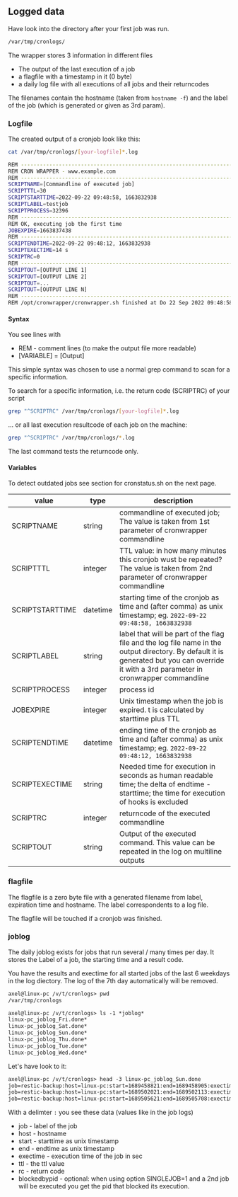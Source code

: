 ## Logged data

Have look into the directory after your first job was run.

```bash
/var/tmp/cronlogs/
```

The wrapper stores 3 information in different files

* The output of the last execution of a job
* a flagfile with a timestamp in it (0 byte)
* a daily log file with all executions of all jobs and their returncodes

The filenames contain the hostname (taken from `hostname -f`) and the label of the job (which is generated or given as 3rd param).

### Logfile

The created output of a cronjob look like this:

```bash
cat /var/tmp/cronlogs/[your-logfile]*.log

REM --------------------------------------------------------------------------------
REM CRON WRAPPER - www.example.com
REM --------------------------------------------------------------------------------
SCRIPTNAME=[Commandline of executed job]
SCRIPTTTL=30
SCRIPTSTARTTIME=2022-09-22 09:48:58, 1663832938
SCRIPTLABEL=testjob
SCRIPTPROCESS=32396
REM --------------------------------------------------------------------------------
REM OK, executing job the first time
JOBEXPIRE=1663837438
REM --------------------------------------------------------------------------------
SCRIPTENDTIME=2022-09-22 09:48:12, 1663832938
SCRIPTEXECTIME=14 s
SCRIPTRC=0
REM --------------------------------------------------------------------------------
SCRIPTOUT=[OUTPUT LINE 1]
SCRIPTOUT=[OUTPUT LINE 2]
SCRIPTOUT=...
SCRIPTOUT=[OUTPUT LINE N]
REM --------------------------------------------------------------------------------
REM /opt/cronwrapper/cronwrapper.sh finished at Do 22 Sep 2022 09:48:58 CEST
```

#### Syntax

You see lines with

* REM - comment lines (to make the output file more readable)
* [VARIABLE] = [Output]

This simple syntax was chosen to use a normal grep command to scan for a specific information.

To search for a specific information, i.e. the return code (SCRIPTRC) of your script 

```bash
grep "^SCRIPTRC" /var/tmp/cronlogs/[your-logfile]*.log
```

... or all last execution resultcode of each job on the machine:

```bash
grep "^SCRIPTRC" /var/tmp/cronlogs/*.log
```

The last command tests the returncode only. 

#### Variables

To detect outdated jobs see section for cronstatus.sh on the next page.

| value           | type     | description |
|---              |---       |---          |
| SCRIPTNAME      | string   | commandline of executed job; The value is taken from 1st parameter of cronwrapper commandline |
| SCRIPTTTL       | integer  | TTL value: in how many minutes this cronjob wust be repeated? The value is taken from 2nd parameter of cronwrapper commandline |
| SCRIPTSTARTTIME | datetime | starting time of the cronjob as time and (after comma) as unix timestamp; eg. `2022-09-22 09:48:58, 1663832938`|
| SCRIPTLABEL     | string   | label that will be part of the flag file and the log file name in the output directory. By default it is generated but you can override it with a 3rd parameter in cronwrapper commandline |
| SCRIPTPROCESS   | integer  | process id |
| JOBEXPIRE       | integer  | Unix timestamp when the job is expired. t is calculated by starttime plus TTL |
| SCRIPTENDTIME   | datetime | ending time of the cronjob as time and (after comma) as unix timestamp; eg. `2022-09-22 09:48:12, 1663832938`|
| SCRIPTEXECTIME  | string   | Needed time for execution in seconds as human readable time; the delta of endtime - starttime; the time for execution of hooks is excluded |
| SCRIPTRC        | integer  | returncode of the executed commandline |
| SCRIPTOUT       | string   | Output of the executed command. This value can be repeated in the log on multiline outputs

### flagfile

The flagfile is a zero byte file with a generated filename from label, expiration time and hostname.
The label correspondents to a log file.

The flagfile will be touched if a cronjob was finished.

### joblog

The daily joblog exists for jobs that run several / many times per day. It stores the Label of a job, the starting time and a result code.

You have the results and exectime for all started jobs of the last 6 weekdays in the log diectory. The log of the 7th day automatically will be removed.

```txt
axel@linux-pc /v/t/cronlogs> pwd
/var/tmp/cronlogs

axel@linux-pc /v/t/cronlogs> ls -1 *joblog*
linux-pc_joblog_Fri.done*
linux-pc_joblog_Sat.done*
linux-pc_joblog_Sun.done*
linux-pc_joblog_Thu.done*
linux-pc_joblog_Tue.done*
linux-pc_joblog_Wed.done*
```

Let's have look to it:

```txt
axel@linux-pc /v/t/cronlogs> head -3 linux-pc_joblog_Sun.done
job=restic-backup:host=linux-pc:start=1689458821:end=1689458905:exectime=84:ttl=60:rc=0
job=restic-backup:host=linux-pc:start=1689502021:end=1689502113:exectime=92:ttl=60:rc=0
job=restic-backup:host=linux-pc:start=1689505621:end=1689505708:exectime=87:ttl=60:rc=0
```

With a delimter `:` you see these data (values like in the job logs)

* job - label of the job
* host - hostname 
* start - starttime as unix timestamp
* end - endtime as unix timestamp
* exectime - execution time of the job in sec
* ttl - the ttl value
* rc - return code
* blockedbypid - optional: when using option SINGLEJOB=1 and a 2nd job will be executed you get the pid that blocked its execution.
